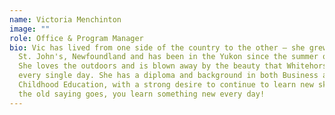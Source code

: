 ```yaml
---
name: Victoria Menchinton
image: ""
role: Office & Program Manager
bio: Vic has lived from one side of the country to the other – she grew up in
  St. John's, Newfoundland and has been in the Yukon since the summer of 2018.
  She loves the outdoors and is blown away by the beauty that Whitehorse offers
  every single day. She has a diploma and background in both Business and Early
  Childhood Education, with a strong desire to continue to learn new skills. As
  the old saying goes, you learn something new every day!
---
```

